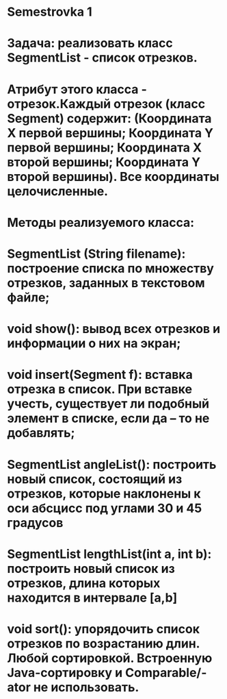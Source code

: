 # Semestrovka 1
# Задача: реализовать класс SegmentList - список отрезков.
#         Атрибут этого класса - отрезок.Каждый отрезок (класс Segment) содержит: (Координата Х первой вершины; Координата Y первой вершины; Координата Х второй вершины; Координата Y второй вершины). Все координаты целочисленные.
#         Методы реализуемого класса:
#                SegmentList (String filename): построение списка по множеству отрезков, заданных в текстовом файле;
#                void show(): вывод всех отрезков и информации о них на экран;
#                void insert(Segment f): вставка отрезка в список. При вставке учесть, существует ли подобный элемент в списке, если да – то не добавлять;
#                SegmentList angleList(): построить новый список, состоящий из отрезков, которые наклонены к оси абсцисс под углами 30 и 45 градусов
#                SegmentList lengthList(int a, int b): построить новый список из отрезков, длина которых находится в интервале [a,b]
#                void sort(): упорядочить список отрезков по возрастанию длин. Любой сортировкой. Встроенную Java-сортировку и Comparable/-ator не использовать.



